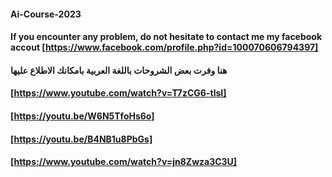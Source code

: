#### Ai-Course-2023
#### If you encounter any problem, do not hesitate to contact me my facebook accout [https://www.facebook.com/profile.php?id=100070606794397]
#### هنا وفرت بعض الشروحات باللغة العربية بامكانك الاطلاع عليها 
#### [https://www.youtube.com/watch?v=T7zCG6-tlsI]
#### [https://youtu.be/W6N5TfoHs6o]
#### [https://youtu.be/B4NB1u8PbGs]
#### [https://www.youtube.com/watch?v=jn8Zwza3C3U]

